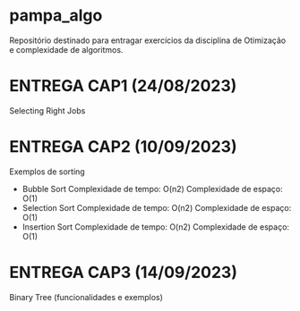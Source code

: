 # pampa_algo
Repositório destinado para entragar exercícios da disciplina de Otimização e complexidade de algoritmos.

# ENTREGA CAP1 (24/08/2023)
Selecting Right Jobs

# ENTREGA CAP2 (10/09/2023)
Exemplos de sorting
   - Bubble Sort
          Complexidade de tempo: O(n2)
          Complexidade de espaço: O(1)
   - Selection Sort
          Complexidade de tempo: O(n2)
          Complexidade de espaço: O(1)
   - Insertion Sort
          Complexidade de tempo: O(n2)
          Complexidade de espaço: O(1)
     
# ENTREGA CAP3 (14/09/2023)
Binary Tree (funcionalidades e exemplos)
